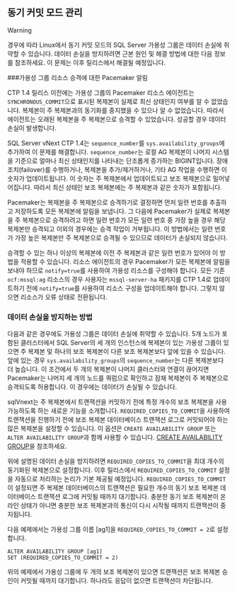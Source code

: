 ## <a name="managing-synchronous-commit-mode"></a>동기 커밋 모드 관리

>[!WARNING]
>경우에 따라 Linux에서 동기 커밋 모드의 SQL Server 가용성 그룹은 데이터 손실에 취약할 수 있습니다. 데이터 손실을 방지하려면 근본 원인 및 해결 방법에 대한 다음 정보를 참조하세요. 이 문제는 이후 릴리스에서 해결될 예정입니다.

###<a name="pacemaker-notification-for-availability-group-resource-promotion"></a>가용성 그룹 리소스 승격에 대한 Pacemaker 알림

CTP 1.4 릴리스 이전에는 가용성 그룹의 Pacemaker 리소스 에이전트는 `SYNCHRONOUS_COMMIT`으로 표시된 복제본이 실제로 최신 상태인지 여부를 알 수 없었습니다. 복제본이 주 복제본과의 동기화를 중지했을 수 있으나 알 수 없었습니다. 따라서 에이전트는 오래된 복제본을 주 복제본으로 승격할 수 있었습니다. 성공할 경우 데이터 손실이 발생합니다. 

SQL Server vNext CTP 1.4는 `sequence_number`를 `sys.availability_groups`에 추가하여 이 문제를 해결합니다. `sequence_number`는 로컬 AG 복제본이 나머지 시스템을 기준으로 얼마나 최신 상태인지를 나타내는 단조롭게 증가하는 BIGINT입니다. 장애 조치(failover)를 수행하거나, 복제본을 추가/제거하거나, 기타 AG 작업을 수행하면 이 숫자가 업데이트됩니다. 이 숫자는 주 복제본에서 업데이트되고 보조 복제본으로 밀어넣어집니다. 따라서 최신 상태인 보조 복제본에는 주 복제본과 같은 숫자가 포함됩니다.

Pacemaker는 복제본을 주 복제본으로 승격하기로 결정하면 먼저 일련 번호를 추출하고 저장하도록 모든 복제본에 알림을 보냅니다. 그 다음에 Pacemaker가 실제로 복제본을 주 복제본으로 승격하려고 하면 일련 번호가 모든 일련 번호 중 가장 높을 경우 해당 복제본만 승격되고 이외의 경우에는 승격 작업이 거부됩니다. 이 방법에서는 일련 번호가 가장 높은 복제본만 주 복제본으로 승격될 수 있으므로 데이터가 손실되지 않습니다.

승격할 수 있는 하나 이상의 복제본에 이전 주 복제본과 같은 일련 번호가 있어야 이 방법을 적용할 수 있습니다. 리소스 에이전트의 경우 Pacemaker가 모든 복제본에 알림을 보내야 하므로 `notify=true`를 사용하여 가용성 리소스를 구성해야 합니다. 모든 기존 `ocf:mssql:ag` 리소스의 경우 사용자는 `mssql-server-ha` 패키지를 CTP 1.4로 업데이트하기 전에 `notify=true`를 사용하여 리소스 구성을 업데이트해야 합니다. 그렇지 않으면 리소스가 오류 상태로 전환됩니다. 

### <a name="how-to-avoid-potential-for-data-loss"></a>데이터 손실을 방지하는 방법 

다음과 같은 경우에도 가용성 그룹은 데이터 손실에 취약할 수 있습니다. 5개 노드가 포함된 클러스터에서 SQL Server의 세 개의 인스턴스에 복제본이 있는 가용성 그룹이 있으면 주 복제본 및 하나의 보조 복제본이 다른 보조 복제본보다 앞에 있을 수 있습니다. 앞에 있는 경우 `sys.availability_groups`의 `sequence_number`는 다른 복제본보다 더 높습니다. 이 조건에서 두 개의 복제본이 나머지 클러스터와 연결이 끊어지면 Pacemaker는 나머지 세 개의 노드를 쿼럼으로 확인하고 잠재 복제본이 주 복제본으로 승격되도록 허용합니다. 이 경우에는 데이터가 손실될 수 있습니다.

sqlVnext는 주 복제본에서 트랜잭션을 커밋하기 전에 특정 개수의 보조 복제본을 사용 가능하도록 하는 새로운 기능을 소개합니다. `REQUIRED_COPIES_TO_COMMIT`을 사용하여 트랜잭션을 진행하기 전에 보조 복제본 데이터베이스 트랜잭션 로그로 커밋되어야 하는 많은 복제본을 설정할 수 있습니다. 이 옵션은 `CREATE AVAILABILITY GROUP` 또는 `ALTER AVAILABILITY GROUP`과 함께 사용할 수 있습니다. [CREATE AVAILABILITY GROUP](http://msdn.microsoft.com/library/ff878399.aspx)을 참조하세요.

위에 설명된 데이터 손실을 방지하려면 `REQUIRED_COPIES_TO_COMMIT`을 최대 개수의 동기화된 복제본으로 설정합니다. 이후 릴리스에서 `REQUIRED_COPIES_TO_COMMIT` 설정을 자동으로 처리하는 논리가 기본 제공될 예정입니다.
`REQUIRED_COPIES_TO_COMMIT`이 설정되면 주 복제본 데이터베이스의 트랜잭션은 필요한 개수의 동기 보조 복제본 데이터베이스 트랜잭션 로그에 커밋될 때까지 대기합니다. 충분한 동기 보조 복제본이 온라인 상태가 아니면 충분한 보조 복제본과의 통신이 다시 시작될 때까지 트랜잭션이 중지됩니다.

다음 예제에서는 가용성 그룹 이름 [ag1]을 `REQUIRED_COPIES_TO_COMMIT = 2`로 설정합니다. 

```Transact-SQL
ALTER AVAILABILITY GROUP [ag1]
SET (REQUIRED_COPIES_TO_COMMIT = 2)
```

위의 예제에서 가용성 그룹에 두 개의 보조 복제본이 있으면 트랜잭션은 보조 복제본 승인이 커밋될 때까지 대기합니다. 하나라도 응답이 없으면 트랜잭션이 차단됩니다.
